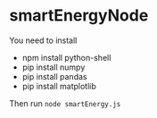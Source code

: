# smartEnergyNode
You need to install

- npm install python-shell
- pip install numpy
- pip install pandas
- pip install matplotlib

Then run `node smartEnergy.js`
